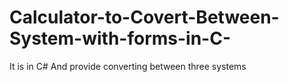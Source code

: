 # Calculator-to-Covert-Between-System-with-forms-in-C-
It is in C# And provide converting between three systems  
